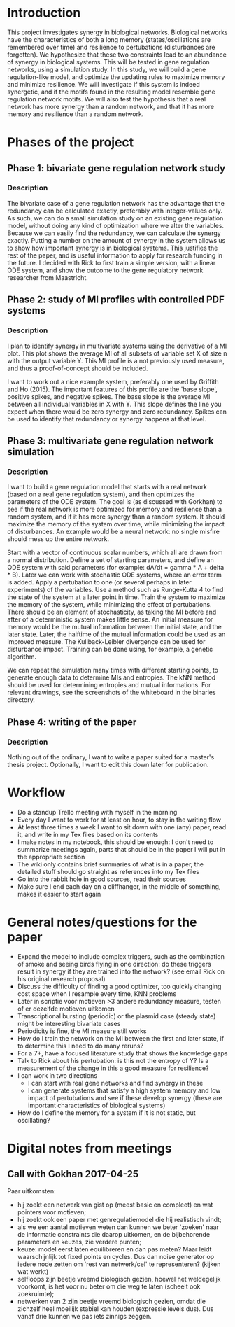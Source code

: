 # Introduction

This project investigates synergy in biological networks.
Biological networks have the characteristics of both a long memory (states/oscillations are remembered over time) and resilience to pertubations (disturbances are forgotten).
We hypothesize that these two constraints lead to an abundance of synergy in biological systems.
This will be tested in gene regulation networks, using a simulation study.
In this study, we will build a gene regulation-like model, and optimize the updating rules to maximize memory and minimize resilience.
We will investigate if this system is indeed synergetic, and if the motifs found in the resulting model resemble gene regulation network motifs.
We will also test the hypothesis that a real network has more synergy than a random network, and that it has more memory and resilience than a random network.

# Phases of the project

## Phase 1: bivariate gene regulation network study

### Description

The bivariate case of a gene regulation network has the advantage that the redundancy can be calculated exactly, preferably with integer-values only.
As such, we can do a small simulation study on an existing gene regulation model, without doing any kind of optimization where we alter the variables.
Because we can easily find the redundancy, we can calculate the synergy exactly.
Putting a number on the amount of synergy in the system allows us to show how important synergy is in biological systems.
This justifies the rest of the paper, and is useful information to apply for research funding in the future.
I decided with Rick to first train a simple version, with a linear ODE system, and show the outcome to the gene regulatory network researcher from Maastricht.

## Phase 2: study of MI profiles with controlled PDF systems

### Description

I plan to identify synergy in multivariate systems using the derivative of a MI plot.
This plot shows the average MI of all subsets of variable set X of size n with the output variable Y.
This MI profile is a not previously used measure, and thus a proof-of-concept should be included.

I want to work out a nice example system, preferably one used by Griffith and Ho (2015).
The important features of this profile are the 'base slope', positive spikes, and negative spikes.
The base slope is the average MI between all individual variables in X with Y.
This slope defines the line you expect when there would be zero synergy and zero redundancy.
Spikes can be used to identify that redundancy or synergy happens at that level.

## Phase 3: multivariate gene regulation network simulation

### Description

I want to build a gene regulation model that starts with a real network (based on a real gene regulation system), and then optimizes the parameters of the ODE system.
The goal is (as discussed with Gorkhan) to see if the real network is more optimized for memory and resilience than a random system, and if it has more synergy than a random system.
It should maximize the memory of the system over time, while minimizing the impact of disturbances.
An example would be a neural network: no single misfire should mess up the entire network.

Start with a vector of continuous scalar numbers, which all are drawn from a normal distribution.
Define a set of starting parameters, and define an ODE system with said parameters (for example: dA/dt = gamma * A + delta * B).
Later we can work with stochastic ODE systems, where an error term is added.
Apply a pertubation to one (or several perhaps in later experiments) of the variables.
Use a method such as Runge-Kutta 4 to find the state of the system at a later point in time.
Train the system to maximize the memory of the system, while minimizing the effect of pertubations.
There should be an element of stochasticity, as taking the MI before and after of a deterministic system makes little sense.
An initial measure for memory would be the mutual information between the initial state, and the later state.
Later, the halftime of the mutual information could be used as an improved measure.
The Kullback-Leibler divergence can be used for disturbance impact.
Training can be done using, for example, a genetic algorithm.

We can repeat the simulation many times with different starting points, to generate enough data to determine MIs and entropies.
The kNN method should be used for determining entropies and mutual informations.
For relevant drawings, see the screenshots of the whiteboard in the binaries directory.

## Phase 4: writing of the paper

### Description

Nothing out of the ordinary, I want to write a paper suited for a master's thesis project.
Optionally, I want to edit this down later for publication.

# Workflow

* Do a standup Trello meeting with myself in the morning
* Every day I want to work for at least on hour, to stay in the writing flow
* At least three times a week I want to sit down with one (any) paper, read it, and write in my Tex files based on its contents
* I make notes in my notebook, this should be enough: I don't need to summarize meetings again, parts that should be in the paper I will put in the appropriate section
* The wiki only contains brief summaries of what is in a paper, the detailed stuff should go straight as references into my Tex files
* Go into the rabbit hole in good sources, read their sources
* Make sure I end each day on a cliffhanger, in the middle of something, makes it easier to start again

# General notes/questions for the paper

* Expand the model to include complex triggers, such as the combination of smoke and seeing birds flying in one direction: do these triggers result in synergy if they are trained into the network? (see email Rick on his original research proposal)
* Discuss the difficulty of finding a good optimizer, too quickly changing cost space when I resample every time, KNN problems
* Later in scriptie voor motieven >3 andere redundancy measure, testen of er dezelfde motieven uitkomen
* Transcriptional bursting (periodic) or the plasmid case (steady state) might be interesting bivariate cases
* Periodicity is fine, the MI measure still works
* How do I train the network on the MI between the first and later state, if to determine this I need to do many reruns?
* For a 7+, have a focused literature study that shows the knowledge gaps
* Talk to Rick about his pertubation: is this not the entropy of Y? Is a measurement of the change in this a good measure for resilience?
* I can work in two directions
    * I can start with real gene networks and find synergy in these
    * I can generate systems that satisfy a high system memory and low impact of pertubations and see if these develop synergy (these are important characteristics of biological systems)
* How do I define the memory for a system if it is not static, but oscillating?

# Digital notes from meetings

## Call with Gokhan 2017-04-25

Paar uitkomsten:

- hij zoekt een netwerk van gist op (meest basic en compleet) en wat pointers voor motieven;
- hij zoekt ook een paper met genregulatiemodel die hij realistisch vindt;
- als we een aantal motieven weten dan kunnen we beter 'zoeken' naar de informatie constraints die daarop uitkomen, en de bijbehorende parameters en keuzes, zie verdere punten;
- keuze: model eerst laten equilibreren en dan pas meten? Maar leidt waarschijnlijk tot fixed points en cycles. Dus dan noise generator op iedere node zetten om 'rest van netwerk/cel' te representeren? (kijken wat werkt) 
- selfloops zijn beetje vreemd biologisch gezien, hoewel het weldegelijk voorkomt, is het voor nu beter om die weg te laten (scheelt ook zoekruimte);
- netwerken van 2 zijn beetje vreemd biologisch gezien, omdat die zichzelf heel moeilijk stabiel kan houden (expressie levels dus). Dus vanaf drie kunnen we pas iets zinnigs zeggen.